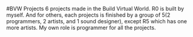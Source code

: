 #BVW Projects
    6 projects made in the Build Virtual World.
    R0 is built by myself. And for others, each projects is finished by a group of 5(2 programmers, 2 artists, and 1 sound designer), except R5 which has one more artists. My own role is programmer for all the projects.
